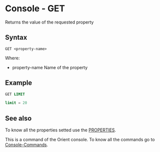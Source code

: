 # Console - GET

Returns the value of the requested property

## Syntax

```
GET <property-name>
```

Where:

- property-name  Name of the property

## Example

```sql
GET LIMIT

limit = 20
```

## See also

To know all the properties setted use the [PROPERTIES](Console-Command-Properties.md).

This is a command of the Orient console. To know all the commands go to [Console-Commands](Console-Commands.md).

